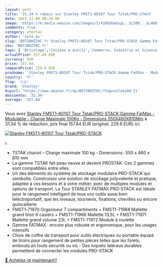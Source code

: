 ```yaml
---
layout: post
title: '31.34 % rabais sur Stanley FMST1–80107 Tour Tstak/PRO-STACK'
date: 2021-11-08 08:24:06
image: 'https://m.media-amazon.com/images/I/41RQUbmUugL._SL500_._SL400_.jpg'
comments: true
category: ofertas
author: 'tole.es'
slug: 'B072BHZTHC-fr Stanley FMST1–80107 Tour Tstak/PRO-STACK Gamme FatMax -...'
sku: 'B072BHZTHC-fr'
tags: [ 'Bricolage','Caisses à outils','Commerce, Industrie et Science','Diables','Outillage à main et électroportatif','Produits de manutention','Rangement des outils','stanley','Équipement de transport de matériaux', ]
actualPrice: 157.84 EUR
currency: EUR
price: 157.84
comparePrice: 229.9 EUR
prodname: 'Stanley FMST1–80107 Tour Tstak/PRO-STACK Gamme FatMax - Modulable - Charge Maximale 100Kg - Dimensions 550X460X810Mm'
country: 'fr'
flag: '🇫🇷'
brand: 'Stanley'
buyurl: 'https://www.amazon.fr/dp/B072BHZTHC/?tag=tolees0d-21'
descuento: '31.34'
average: '157.84'
---
```


Vous avez [Stanley FMST1–80107 Tour Tstak/PRO-STACK Gamme FatMax - Modulable - Charge Maximale 100Kg - Dimensions 550X460X810Mm](https://www.amazon.fr/dp/B072BHZTHC/?tag=tolees0d-21)  à  31.34 % de réduction, prix final  157.84 EUR (original: 229.9 EUR) ici:

[![Stanley FMST1–80107 Tour Tstak/PRO-STACK](https://m.media-amazon.com/images/I/41RQUbmUugL._SL500_._SL400_.jpg)](https://www.amazon.fr/dp/B072BHZTHC/?tag=tolees0d-21)

ℹ️:

- TSTAK chariot – Charge maximale 100 kg - Dimensions : 550 x 460 x 810 mm
- La gamme TSTAK fait peau neuve et devient PROSTAK. Ces 2 gammes sont compatibles entre elles.
- Un des éléments du système de stockage modulaire PRO-STACK qui semboîte. Construisez une solution de stockage polyvalente et pratique, adaptée à vos besoins et à votre métier, avec de multiples modules et options de transport. La Tour STANLEY FATMAX PRO-STACK est idéale pour le rangement intelligent de tous vos outils aussi bien léléctroportatif, que les niveaux, tournevis, fixations, chevilles ou encore quincaillerie.
- FMST1-71970 Organiseur 7 compartiments + FMST1-71968 Mallette grand tiroir 6 casiers + FMST1-71966 Mallette 13,5L + FMST1-71971 Mallette grand volume 23L + FMST1-71972 Module à roulette
- Gamme FATMAX : encore plus robuste et ergonomique, pour les usages intensifs
- Choix de coffre de transport pour outils électriques ou portable équipé de tiroirs pour rangement de petites pièces telles que les forets, embouts en toute sécurité ou vis - Des loquets latéraux durables permettent de connecter les modules PRO-STACK

[🛒 Achetez-le maintenant!!](https://www.amazon.fr/dp/B072BHZTHC/?tag=tolees0d-21)
